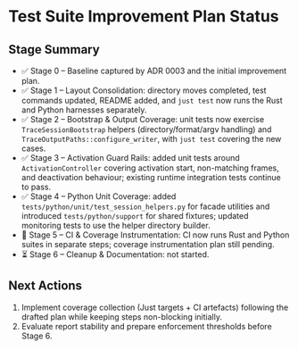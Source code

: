 # Test Suite Improvement Plan Status

## Stage Summary
- ✅ Stage 0 – Baseline captured by ADR 0003 and the initial improvement plan.
- ✅ Stage 1 – Layout Consolidation: directory moves completed, test commands
  updated, README added, and `just test` now runs the Rust and Python harnesses
  separately.
- ✅ Stage 2 – Bootstrap & Output Coverage: unit tests now exercise
  `TraceSessionBootstrap` helpers (directory/format/argv handling) and
  `TraceOutputPaths::configure_writer`, with `just test` covering the new cases.
- ✅ Stage 3 – Activation Guard Rails: added unit tests around
  `ActivationController` covering activation start, non-matching frames, and
  deactivation behaviour; existing runtime integration tests continue to pass.
- ✅ Stage 4 – Python Unit Coverage: added `tests/python/unit/test_session_helpers.py`
  for facade utilities and introduced `tests/python/support` for shared
  fixtures; updated monitoring tests to use the helper directory builder.
- 🚧 Stage 5 – CI & Coverage Instrumentation: CI now runs Rust and Python
  suites in separate steps; coverage instrumentation plan still pending.
- ⏳ Stage 6 – Cleanup & Documentation: not started.

## Next Actions
1. Implement coverage collection (Just targets + CI artefacts) following the
   drafted plan while keeping steps non-blocking initially.
2. Evaluate report stability and prepare enforcement thresholds before Stage 6.
